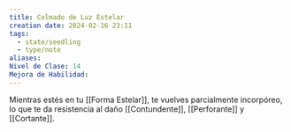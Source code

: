 ```yaml
---
title: Colmado de Luz Estelar
creation date: 2024-02-16 23:11
tags:
  - state/seedling
  - type/note
aliases: 
Nivel de Clase: 14
Mejora de Habilidad:
---
```

Mientras estés en tu [[Forma Estelar]], te vuelves parcialmente incorpóreo, lo que te da resistencia al
daño [[Contundente]], [[Perforante]] y [[Cortante]].



